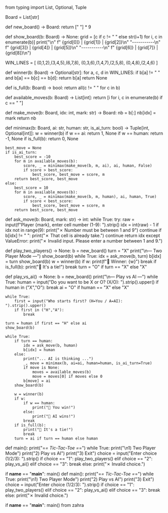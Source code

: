 from typing import List, Optional, Tuple

Board = List[str]

def new_board() -> Board:
    return [" "] * 9

def show_board(b: Board) -> None:
    grid = [c if c != " " else str(i+1) for i, c in enumerate(b)]
    print("\n"
          f" {grid[0]} | {grid[1]} | {grid[2]}\n"
          "-----------\n"
          f" {grid[3]} | {grid[4]} | {grid[5]}\n"
          "-----------\n"
          f" {grid[6]} | {grid[7]} | {grid[8]}\n")

WIN_LINES = [
    (0,1,2),(3,4,5),(6,7,8),
    (0,3,6),(1,4,7),(2,5,8),
    (0,4,8),(2,4,6)
]

def winner(b: Board) -> Optional[str]:
    for a, c, d in WIN_LINES:
        if b[a] != " " and b[a] == b[c] == b[d]:
            return b[a]
    return None

def is_full(b: Board) -> bool:
    return all(c != " " for c in b)

def available_moves(b: Board) -> List[int]:
    return [i for i, c in enumerate(b) if c == " "]

def make_move(b: Board, idx: int, mark: str) -> Board:
    nb = b[:]
    nb[idx] = mark
    return nb

def minimax(b: Board, ai: str, human: str, is_ai_turn: bool) -> Tuple[int, Optional[int]]:
    w = winner(b)
    if w == ai:
        return 1, None
    if w == human:
        return -1, None
    if is_full(b):
        return 0, None

    best_move = None
    if is_ai_turn:
        best_score = -10
        for m in available_moves(b):
            score, _ = minimax(make_move(b, m, ai), ai, human, False)
            if score > best_score:
                best_score, best_move = score, m
        return best_score, best_move
    else:
        best_score = 10
        for m in available_moves(b):
            score, _ = minimax(make_move(b, m, human), ai, human, True)
            if score < best_score:
                best_score, best_move = score, m
        return best_score, best_move

def ask_move(b: Board, mark: str) -> int:
    while True:
        try:
            raw = input(f"Player {mark}, enter cell number (1-9): ").strip()
            idx = int(raw) - 1
            if idx not in range(9):
                print("✗ Number must be between 1 and 9")
                continue
            if b[idx] != " ":
                print("✗ That cell is already take.")
                continue
            return idx
        except ValueError:
            print("✗ Invalid input. Please enter a number between 1 and 9.")

def play_two_players() -> None:
    b = new_board()
    turn = "X"
    print("\n— Two Player Mode —")
    show_board(b)
    while True:
        idx = ask_move(b, turn)
        b[idx] = turn
        show_board(b)
        w = winner(b)
        if w:
            print(f"🎉 Winner: {w}")
            break
        if is_full(b):
            print("🤝 It's a tie!")
            break
        turn = "O" if turn == "X" else "X"

def play_vs_ai() -> None:
    b = new_board()
    print("\n— Play vs AI —")
    while True:
        human = input("Do you want to be X or O? (X/O): ").strip().upper()
        if human in ("X","O"):
            break
    ai = "O" if human == "X" else "X"

    while True:
        first = input("Who starts first? (H=You / A=AI): ").strip().upper()
        if first in ("H","A"):
            break

    turn = human if first == "H" else ai
    show_board(b)

    while True:
        if turn == human:
            idx = ask_move(b, human)
            b[idx] = human
        else:
            print("... AI is thinking ...")
            _, move = minimax(b, ai=ai, human=human, is_ai_turn=True)
            if move is None:
                moves = available_moves(b)
                move = moves[0] if moves else 0
            b[move] = ai
        show_board(b)

        w = winner(b)
        if w:
            if w == human:
                print("🎉 You win!")
            else:
                print("🤖 AI wins!")
            break
        if is_full(b):
            print("🤝 It's a tie!")
            break
        turn = ai if turn == human else human

def main():
    print("=*= Tic-Tac-Toe =*=")
    while True:
        print("\n1) Two Player Mode")
        print("2) Play vs AI")
        print("3) Exit")
        choice = input("Enter choice (1/2/3): ").strip()
        if choice == "1":
            play_two_players()
        elif choice == "2":
            play_vs_ai()
        elif choice == "3":
            break
        else:
            print("✗ Invalid choice.")

if __name__ == "__main__":
    main()
def main():
    print("=*= Tic-Tac-Toe =*=")
    while True:
        print("\n1) Two Player Mode")
        print("2) Play vs AI")
        print("3) Exit")
        choice = input("Enter choice (1/2/3): ").strip()
        if choice == "1":
            play_two_players()
        elif choice == "2":
            play_vs_ai()
        elif choice == "3":
            break
        else:
            print("✗ Invalid choice.")

if __name__ == "__main__":
    main()
from zahra

